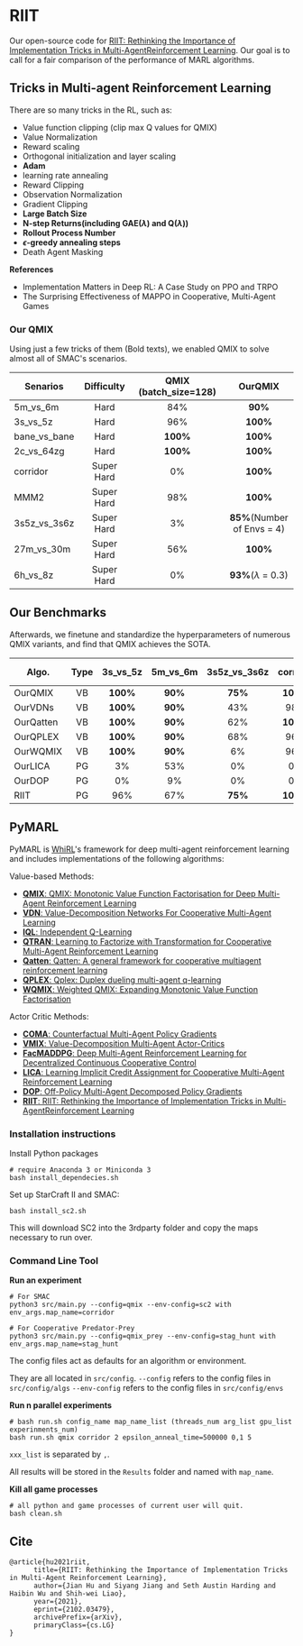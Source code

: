 # RIIT
Our open-source code for [RIIT: Rethinking the Importance of Implementation Tricks in Multi-AgentReinforcement Learning](https://arxiv.org/abs/2102.03479). Our goal is to call for a fair comparison of the performance of MARL algorithms.

## Tricks in Multi-agent Reinforcement Learning
There are so many tricks in the RL, such as:
- Value function clipping (clip max Q values for QMIX)
- Value Normalization
- Reward scaling
- Orthogonal initialization and layer scaling
- **Adam** 
- learning rate annealing
- Reward Clipping
- Observation Normalization
- Gradient Clipping
- **Large Batch Size**
- **N-step Returns(including GAE($\lambda$) and Q($\lambda$))**
- **Rollout Process Number**
- **$\epsilon$-greedy annealing steps**
- Death Agent Masking

**References**
- Implementation Matters in Deep RL: A Case Study on PPO and TRPO
- The Surprising Effectiveness of MAPPO in Cooperative, Multi-Agent Games

### Our QMIX
Using just a few tricks of them (Bold texts), we enabled QMIX to solve almost all of SMAC's scenarios. 


| Senarios       | Difficulty |      QMIX (batch_size=128)      |               OurQMIX              |
|----------------|:----------:|:--------------:|:----------------------------------:|
| 5m_vs_6m     |    Hard    |      84%      |           **90\%**          |
| 3s_vs_5z     |    Hard    |      96%      |          **100\%**          |
| bane_vs_bane |    Hard    |**100\%**|          **100\%**          |
| 2c_vs_64zg   |    Hard    |**100\%**|          **100\%**          |
| corridor       | Super Hard |       0%      |          **100\%**          |
| MMM2           | Super Hard |      98%      |          **100\%**          |
| 3s5z_vs_3s6z | Super Hard |       3%      |**85\%**(Number of Envs = 4) |
| 27m_vs_30m   | Super Hard |      56%      |          **100\%**          |
| 6h_vs_8z     | Super Hard |       0%      |  **93\%**($\lambda$ = 0.3)  |


## Our Benchmarks
Afterwards, we finetune and standardize the hyperparameters of numerous QMIX variants, and find that QMIX achieves the SOTA. 

| Algo.     | Type |  3s_vs_5z |   5m_vs_6m  | 3s5z_vs_3s6z |    corridor    |   6h_vs_8z  |      MMM2      |      Predator-Prey     |
|-----------|:----:|:----:|:-------------:|:--------------:|:--------------:|:-------------:|:--------------:|:-----------:|
| OurQMIX   |  VB  |  **100%** | **90%** |  **75%** | **100%** |      84%     | **100%** | **40** |
| OurVDNs   |  VB  |  **100%**  | **90%** |      43%      |      98%      | **87%** |      96%      |      39     |
| OurQatten |  VB  |  **100%** | **90%** |      62%      | **100%** |      68%     | **100%** |      -      |
| OurQPLEX  |  VB  | **100%** | **90%** |      68%      |      96%      |      78%     | **100%** |      39     |
| OurWQMIX  |  VB  | **100%** | **90%** |       6%      |      96%      |      78%     |      23%      |      39     |
| OurLICA   |  PG  | 3% |      53%     |       0%      |       0%      |      4%      |       0%      |      30     |
| OurDOP    |  PG  | 0% |      9%      |       0%      |       0%      |      1%      |       0%      |      32     |
| RIIT      |  PG  | 96% |      67%     |  **75%** | **100%** |      19%     | **100**% |      38     |


## PyMARL

PyMARL is [WhiRL](http://whirl.cs.ox.ac.uk)'s framework for deep multi-agent reinforcement learning and includes implementations of the following algorithms:

Value-based Methods:

- [**QMIX**: QMIX: Monotonic Value Function Factorisation for Deep Multi-Agent Reinforcement Learning](https://arxiv.org/abs/1803.11485)
- [**VDN**: Value-Decomposition Networks For Cooperative Multi-Agent Learning](https://arxiv.org/abs/1706.05296) 
- [**IQL**: Independent Q-Learning](https://arxiv.org/abs/1511.08779)
- [**QTRAN**: Learning to Factorize with Transformation for Cooperative Multi-Agent Reinforcement Learning](https://arxiv.org/abs/1905.05408)
- [**Qatten**: Qatten: A general framework for cooperative multiagent reinforcement learning](https://arxiv.org/abs/2002.03939)
- [**QPLEX**: Qplex: Duplex dueling multi-agent q-learning](https://arxiv.org/abs/2008.01062)
- [**WQMIX**: Weighted QMIX: Expanding Monotonic Value Function Factorisation](https://arxiv.org/abs/2006.10800)

Actor Critic Methods:

- [**COMA**: Counterfactual Multi-Agent Policy Gradients](https://arxiv.org/abs/1705.08926)
- [**VMIX**: Value-Decomposition Multi-Agent Actor-Critics](https://arxiv.org/abs/2007.12306)
- [**FacMADDPG**: Deep Multi-Agent Reinforcement Learning for Decentralized Continuous Cooperative Control](https://arxiv.org/abs/2003.06709)
- [**LICA**: Learning Implicit Credit Assignment for Cooperative Multi-Agent Reinforcement Learning](https://arxiv.org/abs/2007.02529)
- [**DOP**: Off-Policy Multi-Agent Decomposed Policy Gradients](https://arxiv.org/abs/2007.12322)
- [**RIIT**: RIIT: Rethinking the Importance of Implementation Tricks in Multi-AgentReinforcement Learning](https://arxiv.org/abs/2102.03479)

### Installation instructions

Install Python packages
```shell
# require Anaconda 3 or Miniconda 3
bash install_dependecies.sh
```

Set up StarCraft II and SMAC:
```shell
bash install_sc2.sh
```

This will download SC2 into the 3rdparty folder and copy the maps necessary to run over.

### Command Line Tool

**Run an experiment**

```shell
# For SMAC
python3 src/main.py --config=qmix --env-config=sc2 with env_args.map_name=corridor
```

```shell
# For Cooperative Predator-Prey
python3 src/main.py --config=qmix_prey --env-config=stag_hunt with env_args.map_name=stag_hunt
```

The config files act as defaults for an algorithm or environment. 

They are all located in `src/config`.
`--config` refers to the config files in `src/config/algs`
`--env-config` refers to the config files in `src/config/envs`

**Run n parallel experiments**

```shell
# bash run.sh config_name map_name_list (threads_num arg_list gpu_list experinments_num)
bash run.sh qmix corridor 2 epsilon_anneal_time=500000 0,1 5
```

`xxx_list` is separated by `,`.

All results will be stored in the `Results` folder and named with `map_name`.

**Kill all game processes**

```shell
# all python and game processes of current user will quit.
bash clean.sh
```

## Cite
```
@article{hu2021riit,
      title={RIIT: Rethinking the Importance of Implementation Tricks in Multi-Agent Reinforcement Learning}, 
      author={Jian Hu and Siyang Jiang and Seth Austin Harding and Haibin Wu and Shih-wei Liao},
      year={2021},
      eprint={2102.03479},
      archivePrefix={arXiv},
      primaryClass={cs.LG}
}
```

